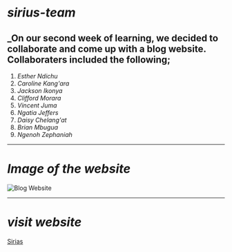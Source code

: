 # *sirius-team*
_On our second week of learning, we decided to collaborate and come up with a blog website. Collaboraters included the following; 
---

1. _Esther Ndichu_
1. _Caroline Kang'ara_
1. _Jackson Ikonya_
1. _Clifford Morara_
1. _Vincent Juma_
1. _Ngatia Jeffers_
1. _Daisy Chelang'at_
1. _Brian Mbugua_
1. _Ngenoh Zephaniah_

***
# _Image of the website_
![Blog Website](img/landing.png "Blog Website")
***
# _visit website_
[Sirias]()
